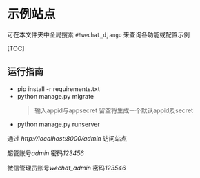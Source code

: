 # 示例站点

可在本文件夹中全局搜索 `#!wechat_django` 来查询各功能或配置示例

[TOC]

## 运行指南

* pip install -r requirements.txt
* python manage.py migrate
  > 输入appid与appsecret 留空将生成一个默认appid及secret
* python manage.py runserver

通过 *http://localhost:8000/admin* 访问站点

超管账号*admin* 密码*123456*

微信管理员账号*wechat_admin* 密码*123546*